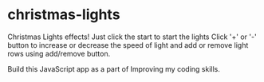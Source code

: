 ﻿# christmas-lights
Christmas Lights effects! Just click the start to start the lights Click '+' or '-' button to increase or decrease the speed of light and add or remove light rows using add/remove button.

Build this JavaScript app as a part of Improving my coding skills.
